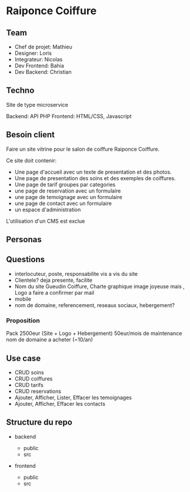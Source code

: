# Raiponce Coiffure

## Team

- Chef de projet: Mathieu
- Designer: Loris
- Integrateur: Nicolas
- Dev Frontend: Bahia
- Dev Backend: Christian

## Techno

Site de type microservice

Backend: API PHP
Frontend: HTML/CSS, Javascript

## Besoin client

Faire un site vitrine pour le salon de coiffure Raiponce Coiffure.

Ce site doit contenir:

- Une page d'accueil avec un texte de presentation et des photos.
- Une page de presentation des soins et des exemples de coiffures.
- Une page de tarif groupes par categories
- une page de reservation avec un formulaire
- une page de temoignage avec un formulaire
- une page de contact avec un formulaire
- un espace d'administration

L'utilisation d'un CMS est exclue

## Personas

## Questions

- interlocuteur, poste, responsabilite vis a vis du site
- Clientele? deja presente, facilite
- Nom du site Gueudin Coiffure, Charte graphique image joyeuse mais , Logo a faire a confirmer par mail
- mobile
- nom de domaine, referencement, reseaux sociaux, hebergement?

### Proposition

Pack 2500eur (Site + Logo + Hebergement)
50eur/mois de maintenance
nom de domaine a acheter (~10/an)

## Use case

- CRUD soins
- CRUD coiffures
- CRUD tarifs
- CRUD reservations
- Ajouter, Afficher, Lister, Effacer les temoignages
- Ajouter, Afficher, Effacer les contacts

## Structure du repo

- backend

  - public
  - src

- frontend
  - public
  - src
